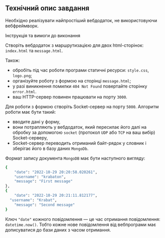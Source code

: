 ## Технічний опис завдання

Необхідно реалізувати найпростіший вебдодаток, не використовуючи вебфреймворк.

Інструкція та вимоги до виконання

Створіть вебдодаток з маршрутизацією для двох html-сторінок: `index.html` та `message.html`.

Також:
- обробіть під час роботи програми статичні ресурси: `style.css`, `logo.png`;
- організуйте роботу з формою на сторінці `message.html`;
- у разі виникнення помилки `404 Not Found` повертайте сторінку `error.html`.
- ваш HTTP-сервер повинен працювати на порту `3000`.

Для роботи з формою створіть Socket-сервер на порту `5000`. Алгоритм роботи має бути такий:
- вводите дані у форму,
- вони потрапляють у вебдодаток, який пересилає його далі на обробку за допомогою `socket` (протокол `UDP` або `TCP` на ваш вибір) Socket-серверу,
- Socket-сервер переводить отриманий байт-рядок у словник і зберігає його в базу даних `MongoDb`.

Формат запису документа `MongoDB` має бути наступного вигляду:
```bash
{  
	"date": "2022-10-29 20:20:58.020261",    
	"username": "krabaton",    
	"message": "First message"  
},  
{ 
	"date": "2022-10-29 20:21:11.812177",
  "username": "Krabat",    
	"message": "Second message"  
}
```

Ключ `"date"` кожного повідомлення — це час отримання повідомлення: `datetime.now()`. Тобто кожне нове повідомлення від вебпрограми має дописуватися до бази даних з часом отримання.